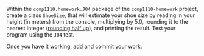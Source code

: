 Within the `comp1110.homework.J04` package of the `comp1110-homework` project,
create a class `ShoeSize`, that will estimate your shoe size
by reading in your height (in meters) from the console,
multiplying by 5.0, rounding it to the nearest integer
([rounding half up](https://en.wikipedia.org/wiki/Rounding#Round_half_up)), and printing the result. Test your
program using the `J04` test.

 Once you have it working, add and commit your work.
